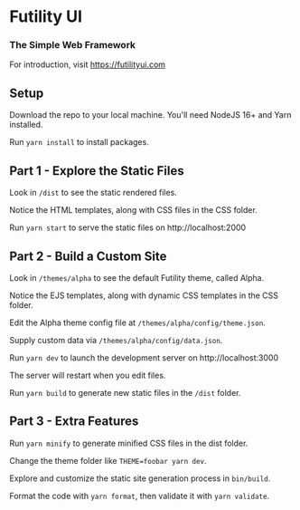 # Futility UI

### The Simple Web Framework

For introduction, visit https://futilityui.com

## Setup

Download the repo to your local machine. You'll need NodeJS 16+ and Yarn installed.

Run `yarn install` to install packages.

## Part 1 - Explore the Static Files

Look in `/dist` to see the static rendered files.

Notice the HTML templates, along with CSS files in the CSS folder.

Run `yarn start` to serve the static files on http://localhost:2000

## Part 2 - Build a Custom Site

Look in `/themes/alpha` to see the default Futility theme, called Alpha.

Notice the EJS templates, along with dynamic CSS templates in the CSS folder.

Edit the Alpha theme config file at `/themes/alpha/config/theme.json`.

Supply custom data via `/themes/alpha/config/data.json`.

Run `yarn dev` to launch the development server on http://localhost:3000

The server will restart when you edit files.

Run `yarn build` to generate new static files in the `/dist` folder.

## Part 3 - Extra Features

Run `yarn minify` to generate minified CSS files in the dist folder.

Change the theme folder like `THEME=foobar yarn dev`.

Explore and customize the static site generation process in `bin/build`.

Format the code with `yarn format`, then validate it with `yarn validate`.
